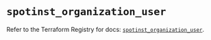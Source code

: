 # `spotinst_organization_user`

Refer to the Terraform Registry for docs: [`spotinst_organization_user`](https://registry.terraform.io/providers/spotinst/spotinst/1.199.3/docs/resources/organization_user).
